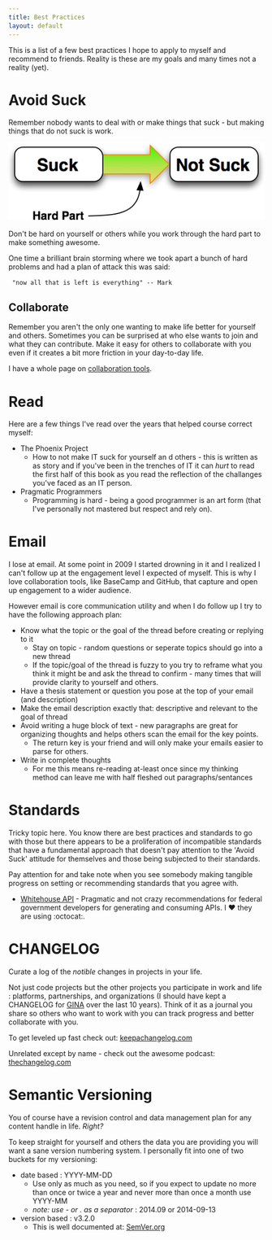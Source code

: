 ```yaml
---
title: Best Practices
layout: default
---
```

This is a list of a few best practices I hope to apply to myself and recommend to friends.  Reality is these are my goals and many times not a reality (yet).

# Avoid Suck

Remember nobody wants to deal with or make things that suck - but making things that do not suck is work.

![suck to not suck](/images/suck-to-not_suck.jpg)

Don't be hard on yourself or others while you work through the hard part to make something awesome.

One time a brilliant brain storming where we took apart a bunch of hard problems and had a plan of attack this was said:

     "now all that is left is everything" -- Mark

## Collaborate

Remember you aren't the only one wanting to make life better for yourself and others.  Sometimes you can be surprised at who else wants to join and what they can contribute.  Make it easy for others to collaborate with you even if it creates a bit more friction in your day-to-day life.

I have a whole page on [collaboration tools](/topics/collaboration.html).

# Read

Here are a few things I've read over the years that helped course correct myself:

* The Phoenix Project
  * How to not make IT suck for yourself an d others - this is written as as story and if you've been in the trenches of IT it can *hurt* to read the first half of this book as you read the reflection of the challanges you've faced as an IT person.
* Pragmatic Programmers
  * Programming is hard - being a good programmer is an art form (that I've personally not mastered but respect and rely on).


# Email

I lose at email. At some point in 2009 I started drowning in it and I realized I can't follow up at the engagement level I expected of myself.  This is why I love collaboration tools, like BaseCamp and GitHub, that capture and open up engagement to a wider audience.

However email is core communication utility and when I do follow up I try to have the following approach plan:

* Know what the topic or the goal of the thread before creating or replying to it
  * Stay on topic - random questions or seperate topics should go into a new thread
  * If the topic/goal of the thread is fuzzy to you try to reframe what you think it might be and ask the thread to confirm - many times that will provide clarity to yourself and others.
* Have a thesis statement or question you pose at the top of your email (and description)
* Make the email description exactly that: descriptive and relevant to the goal of thread
* Avoid writing a huge block of text - new paragraphs are great for organizing  thoughts and helps others scan the email for the key points.
  * The return key is your friend and will only make your emails easier to parse for others.
* Write in complete thoughts
  * For me this means re-reading at-least once since my thinking method can leave me with half fleshed out paragraphs/sentances

# Standards

Tricky topic here.  You know there are best practices and standards to go with those but there appears to be a proliferation of incompatible standards that have a fundamental approach that doesn't pay attention to the 'Avoid Suck' attitude for themselves and those being subjected to their standards.

Pay attention for and take note when you see somebody making tangible progress on setting or recommending standards that you agree with.

* [Whitehouse API](https://github.com/WhiteHouse/api-standards) - Pragmatic and not crazy recommendations for federal government developers for generating and consuming APIs.  I :heart: they are using :octocat:.

# CHANGELOG

  Curate a log of the *notible* changes in projects in your life.  

  Not just code projects but the other projects you participate in work and life : platforms, partnerships, and organizations (I should have kept a CHANGELOG for [GINA](http://gina.alaska.edu) over the last 10 years).  Think of it as a journal you share so others who want to work with you can track progress and better collaborate with you.

  To get leveled up fast check out: [keepachangelog.com](http://keepachangelog.com/)

  Unrelated except by name - check out the awesome podcast: [thechangelog.com](http://thechangelog.com/)

# Semantic Versioning

  You of course have a revision control and data management plan for any content handle in life.  *Right?*

  To keep straight for yourself and others the data you are providing you will want a sane version numbering system.  I personally fit into one of two buckets for my versioning:

  * date based : YYYY-MM-DD
    * Use only as much as you need, so if you expect to update no more than once or twice a year and never more than once a month use YYYY-MM
    * _note: use - or . as a separator_ : 2014.09 or 2014-09-13
  * version based : v3.2.0
    * This is well documented at: [SemVer.org](http://semver.org/)
